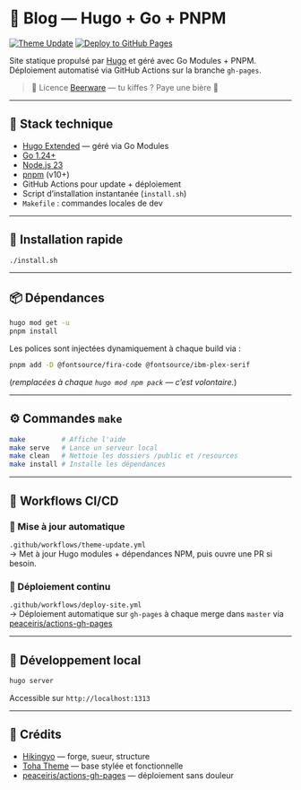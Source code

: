 # 🧠 Blog — Hugo + Go + PNPM

[![Theme Update](https://github.com/Hikingyo/blog/actions/workflows/theme-update.yml/badge.svg)](https://github.com/Hikingyo/blog/actions/workflows/theme-update.yml)
[![Deploy to GitHub Pages](https://github.com/Hikingyo/blog/actions/workflows/deploy-site.yml/badge.svg)](https://github.com/Hikingyo/blog/actions/workflows/deploy-site.yml)

Site statique propulsé par [Hugo](https://gohugo.io/) et géré avec Go Modules + PNPM.  
Déploiement automatisé via GitHub Actions sur la branche `gh-pages`.

> 📜 Licence [Beerware](./LICENSE.md) — tu kiffes ? Paye une bière 🍺

---

## 🚀 Stack technique

- [Hugo Extended](https://gohugo.io/) — géré via Go Modules
- [Go 1.24+](https://go.dev/dl/)
- [Node.js 23](https://nodejs.org)
- [pnpm](https://pnpm.io/) (v10+)
- GitHub Actions pour update + déploiement
- Script d’installation instantanée (`install.sh`)
- `Makefile` : commandes locales de dev

---

## 🧰 Installation rapide

```bash
./install.sh
```
---

## 📦 Dépendances

```bash
hugo mod get -u
pnpm install
```

Les polices sont injectées dynamiquement à chaque build via :

```bash
pnpm add -D @fontsource/fira-code @fontsource/ibm-plex-serif
```

(*remplacées à chaque `hugo mod npm pack` — c’est volontaire.*)

---

## ⚙️ Commandes `make`

```bash
make         # Affiche l'aide
make serve   # Lance un serveur local
make clean   # Nettoie les dossiers /public et /resources
make install # Installe les dépendances
```

---

## 🤖 Workflows CI/CD

### 🎨 Mise à jour automatique

`.github/workflows/theme-update.yml`  
→ Met à jour Hugo modules + dépendances NPM, puis ouvre une PR si besoin.

### 🚀 Déploiement continu

`.github/workflows/deploy-site.yml`  
→ Déploiement automatique sur `gh-pages` à chaque merge dans `master` via [peaceiris/actions-gh-pages](https://github.com/peaceiris/actions-gh-pages)

---

## 🧪 Développement local

```bash
hugo server
```

Accessible sur `http://localhost:1313`

---

## 🙌 Crédits

- [Hikingyo](https://github.com/Hikingyo) — forge, sueur, structure
- [Toha Theme](https://github.com/hugo-toha/toha) — base stylée et fonctionnelle
- [peaceiris/actions-gh-pages](https://github.com/peaceiris/actions-gh-pages) — déploiement sans douleur
